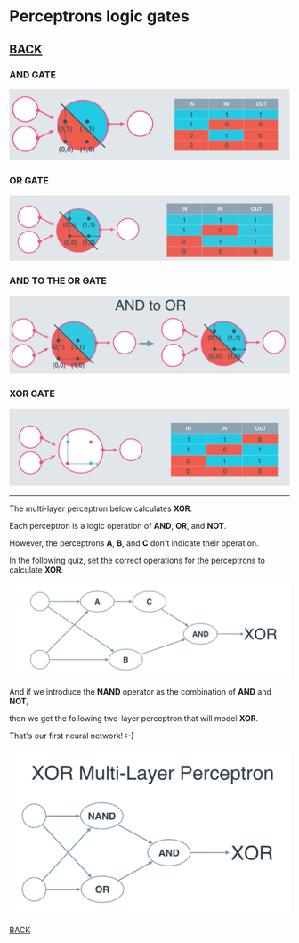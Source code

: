 # Perceptrons logic gates

## [BACK](../README.md)

### __AND GATE__

![and](../img/and-quiz.png)

### __OR GATE__

![or](../img/or-quiz.png)

### __AND TO THE OR GATE__

![and to or](../img/and-to-or.png)

### __XOR GATE__

![xor](../img/xor.png)

---

The multi-layer perceptron below calculates __XOR__.

Each perceptron is a logic operation of __AND__, __OR__, and __NOT__.

However, the perceptrons __A__, __B__, and __C__ don't indicate their operation.

In the following quiz, set the correct operations for the perceptrons to calculate __XOR__.

![xor quiz](../img/xor-quiz.png)

And if we introduce the __NAND__ operator as the combination of __AND__ and __NOT__,

then we get the following two-layer perceptron that will model __XOR__.

That's our first neural network! **:-)**

![xor quiz2](../img/xor-quiz2.png)

[BACK](../README.md)
